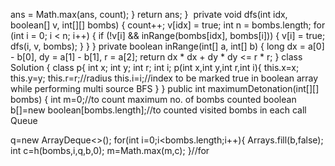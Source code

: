 ans = Math.max(ans, count);
}
return ans;
}
​
private void dfs(int idx, boolean[] v, int[][] bombs) {
count++;
v[idx] = true;
int n = bombs.length;
for (int i = 0; i < n; i++) {
if (!v[i] && inRange(bombs[idx], bombs[i])) {
v[i] = true;
dfs(i, v, bombs);
}
}
}
​
private boolean inRange(int[] a, int[] b) {
long dx = a[0] - b[0], dy = a[1] - b[1], r = a[2];
return dx * dx + dy * dy <= r * r;
}
class Solution {
class p{
int x;
int y;
int r;
int i;
p(int x,int y,int r,int i){
this.x=x;
this.y=y;
this.r=r;//radius
this.i=i;//index to be marked true in boolean array while performing multi source BFS
}
}
public int maximumDetonation(int[][] bombs) {
int m=0;//to count maximum no. of bombs counted
boolean b[]=new boolean[bombs.length];//to counted visited bombs in each call
Queue<p> q=new ArrayDeque<>();
for(int i=0;i<bombs.length;i++){
Arrays.fill(b,false);
int c=h(bombs,i,q,b,0);
m=Math.max(m,c);
}//for